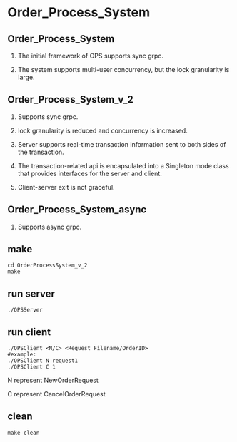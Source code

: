 # Order_Process_System
## Order_Process_System
1. The initial framework of OPS supports sync grpc. 

2. The system supports multi-user concurrency, but the lock granularity is large.
## Order_Process_System_v_2
1. Supports sync grpc. 

2. lock granularity is reduced and concurrency is increased. 

3. Server supports real-time transaction information sent to both sides of the transaction. 

4. The transaction-related api is encapsulated into a Singleton mode class that provides interfaces for the server and client.

5. Client-server exit is not graceful.

## Order_Process_System_async
1. Supports async grpc. 
## make
```
cd OrderProcessSystem_v_2
make
```
## run server
```
./OPSServer
```
## run client
```
./OPSClient <N/C> <Request Filename/OrderID>
#example:
./OPSClient N request1
./OPSClient C 1
```
N represent NewOrderRequest

C represent CancelOrderRequest

## clean
```
make clean
```
